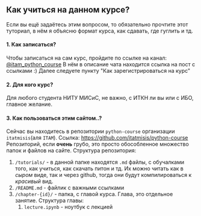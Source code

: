 ## Как учиться на данном курсе?
Если вы ещё задаётесь этим вопросом, то обязательно прочтите этот туториал, в нём я объясню формат курса, как сдавать, где гуглить и тд.

#### 1. **Как записаться?**
Чтобы записаться на сам курс, пройдите по ссылке на канал: [@itam_python_course](https://t.me/itam_python_course/123)
В нём в описание чата находится ссылка на пост с ссылками :)
Далее следуете пункту "Как зарегистрироваться на курс"

#### 2. **Для кого курс?**
Для любого студента НИТУ МИСиС, не важно, с ИТКН ли вы или с ИБО, главное желание.

#### 3. **Как пользоваться этим сайтом..?**
Сейчас вы находитесь в репозитории `python-course`
организации `itatmisis`(аля `ITAM`). Ссылка:
https://github.com/itatmisis/python-course
Репозиторий, если **очень** грубо, это просто обособленное множество папок и файлов на сайте.
Структура репозитория:
1. `/tutorials/` - в данной папке находятся `.md`
файлы, с обучалками того, как учиться, как скачать питон и тд. Их можно читать как в *сыром* виде, так и через github, тогда они будут компилироваться к *красивый* вид.
2. `/README.md` - файлик с важными ссылками
3. `/chapter-{id}/` - папка, с главой курса. Глава, это отдельное занятие.
Структура главы:
    1. `lecture.ipynb` - ноутбук с лекцией
